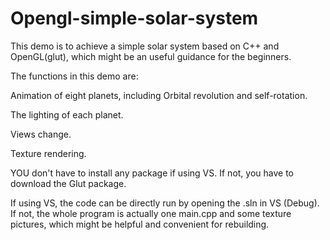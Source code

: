 # Opengl-simple-solar-system
This demo is to achieve a simple solar system based on C++ and OpenGL(glut), which might be an useful guidance for the beginners.

The functions in this demo are:

Animation of eight planets, including Orbital revolution and self-rotation.

The lighting of each planet.

Views change.

Texture rendering.

YOU don't have to install any package if using VS. If not, you have to download the Glut package.

If using VS, the code can be directly run by opening the .sln in VS (Debug). If not, the whole program is actually one main.cpp and some texture pictures, which might be helpful and convenient for rebuilding.
